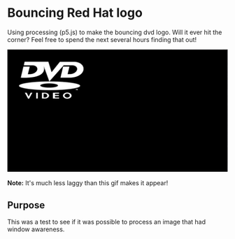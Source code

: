 # Bouncing Red Hat logo
Using processing (p5.js) to make the bouncing dvd logo. Will it ever hit the corner? Feel free to spend the next several hours finding that out!

![video proof](dvd.gif)

**Note:** It's much less laggy than this gif makes it appear!

## Purpose
This was a test to see if it was possible to process an image that had window awareness.

